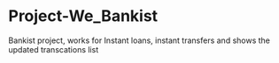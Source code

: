 # Project-We_Bankist
 Bankist project, works for Instant loans, instant transfers and shows the updated transcations list
